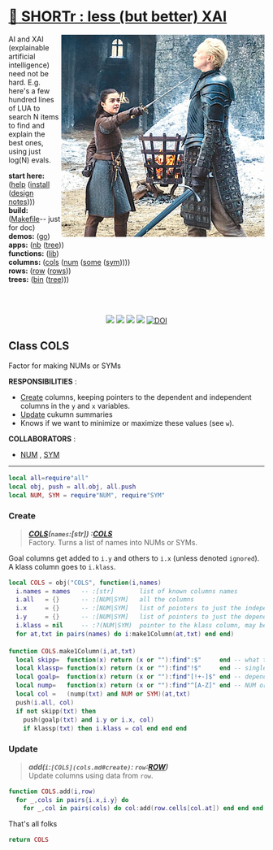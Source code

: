 
# [:high_brightness: SHORTr : less (but better) XAI](all.md)

<a href="all.md"><img align=right width=400 src="stark.jpeg"></a>

AI and XAI (explainable artificial intelligence) need not be
hard.  E.g. here's a few hundred lines of LUA
to search N items to  find and explain the best ones, using just
log(N) evals.  

**start here:**  ([help](all.md) ([install](/INSTALL.md) ([design notes](design.md))))                                                                                               
**build:**       ([Makefile](https://github.com/timm/shortr/blob/master/etc/src/Makefile)-- just for doc)                                                                           
**demos:**       ([go](go.md))                                                                                                                                                      
**apps:**         ([nb](nb.md) ([tree](tree.md)))   
**functions:**   ([lib](lib.md))     
**columns:**    ([cols](cols.md) ([num](num.md) ([some](some.md) ([sym](sym.md)))))  
**rows:** ([row](row.md) ([rows](rows.md)))   
**trees:** ([bin](bin.md) ([tree](tree.md))))


<br clear=all>&nbsp;
<p align=center>
<a href=".."><img src="https://img.shields.io/badge/Lua-%232C2D72.svg?logo=lua&logoColor=white"></a>
<a href=".."><img src="https://img.shields.io/badge/checked--by-syntastic-yellow?logo=Checkmarx&logoColor=white"></a>
<a href="https://github.com/timm/shortr/actions/workflows/tests.yml"><img src="https://github.com/timm/shortr/actions/workflows/tests.yml/badge.svg"></a>
<a href="https://opensource.org/licenses/BSD-2-Clause"><img  src="https://img.shields.io/badge/License-BSD%202--Clause-orange.svg?logo=opensourceinitiative&logoColor=white"></a>
<a href="https://zenodo.org/badge/latestdoi/206205826"> <img  src="https://zenodo.org/badge/206205826.svg" alt="DOI"></a> 
</p>

##  Class COLS
Factor for making NUMs or SYMs

**RESPONSIBILITIES** : 
- [Create](#create) columns, keeping pointers to the dependent and independent  columns in the `y` and `x` variables.
- [Update](#update) cukumn summaries
- Knows if we want to minimize or maximize these values (see `w`).

**COLLABORATORS** :
- [NUM](num.md) , [SYM](sym.md)
------------------------------------------------------------



```lua
local all=require"all"
local obj, push = all.obj, all.push
local NUM, SYM = require"NUM", require"SYM"
```


### Create
> ***[COLS](cols.md#create)(`names`:[str]) :[COLS](cols.md#create)***<br>
Factory. Turns a list of names into NUMs or SYMs.

Goal columns get added to `i.y` and others to `i.x` (unless denoted `ignored`). 
A klass column goes to `i.klass`.



```lua
local COLS = obj("COLS", function(i,names) 
  i.names = names   -- :[str]       list of known columns names
  i.all   = {}      -- :[NUM|SYM]   all the columns
  i.x     = {}      -- :[NUM|SYM]   list of pointers to just the independent columns
  i.y     = {}      -- :[NUM|SYM]   list of pointers to just the dependent columns
  i.klass = nil     -- :?(NUM|SYM)  pointer to the klass column, may be nil.
  for at,txt in pairs(names) do i:make1Column(at,txt) end end)

function COLS.make1Column(i,at,txt)
  local skipp=  function(x) return (x or ""):find":$"     end -- what to ignore
  local klassp= function(x) return (x or ""):find"!$"     end -- single goal
  local goalp=  function(x) return (x or ""):find"[!+-]$" end -- dependent column
  local nump=   function(x) return (x or ""):find"^[A-Z]" end -- NUM or SYM?
  local col =   (nump(txt) and NUM or SYM)(at,txt) 
  push(i.all, col)
  if not skipp(txt) then
    push(goalp(txt) and i.y or i.x, col)
    if klassp(txt) then i.klass = col end end end 
```


### Update
> ***add(`i`:`[COLS](cols.md#create)`: `row`:[ROW](row.md#create))***<br>
Update columns using data from `row`.




```lua
function COLS.add(i,row)
  for _,cols in pairs{i.x,i.y} do
    for _,col in pairs(cols) do col:add(row.cells[col.at]) end end end
```


That's all folks



```lua
return COLS
```



